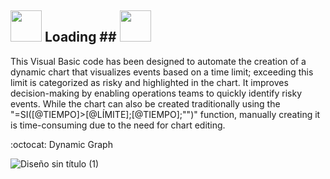 ## <picture> <img src = "https://github.com/7oSkaaa/7oSkaaa/blob/main/Images/Statistics.gif?raw=true" width = 50px> Loading ## <picture> <img src = "https://github.com/7oSkaaa/7oSkaaa/blob/main/Images/Statistics.gif?raw=true" width = 50px>
This Visual Basic code has been designed to automate the creation of a dynamic chart that visualizes events based on a time limit; exceeding this limit is categorized as risky and highlighted in the chart. It improves decision-making by enabling operations teams to quickly identify risky events. While the chart can also be created traditionally using the "=SI([@TIEMPO]>[@LÍMITE];[@TIEMPO];"")" function, manually creating it is time-consuming due to the need for chart editing.

:octocat: Dynamic Graph

![Diseño sin título (1)](https://github.com/YoyLopez/Dynamic_Graph_By_Risks/assets/172577623/0b45320e-36c0-4804-a21d-cef3a8a86830)
